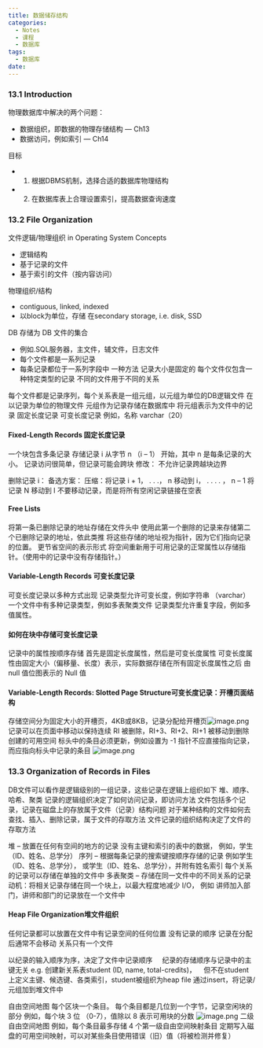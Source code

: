 ```yaml
---
title: 数据储存结构
categories:
  - Notes
  - 课程
  - 数据库
tags:
  - 数据库
date:
---
```


### 13.1 Introduction
物理数据库中解决的两个问题：
- 数据组织，即数据的物理存储结构 — Ch13 
- 数据访问，例如索引 — Ch14

目标
- 1. 根据DBMS机制，选择合适的数据库物理结构
- 2. 在数据库表上合理设置索引，提高数据查询速度

### 13.2 File Organization
文件逻辑/物理组织 in Operating System Concepts
- 逻辑结构
- 基于记录的文件
- 基于索引的文件（按内容访问）

物理组织/结构
- contiguous, linked, indexed
- 以block为单位，存储 在secondary storage, i.e. disk, SSD


DB 存储为 DB 文件的集合 
- 例如.SQL服务器，主文件，辅文件，日志文件 
- 每个文件都是一系列记录 
- 每条记录都位于一系列字段中 
一种方法
	记录大小是固定的 
	每个文件仅包含一种特定类型的记录 
	不同的文件用于不同的关系

每个文件都是记录序列，每个关系表是一组元组，以元组为单位的DB逻辑文件
在以记录为单位的物理文件 
元组作为记录存储在数据库中 
将元组表示为文件中的记录
	固定长度记录 
	可变长度记录 
	例如，名称 varchar（20）
#### Fixed-Length Records 固定长度记录
一个块包含多条记录 
存储记录 i 从字节 n （i – 1） 开始，其中 n 是每条记录的大小。 
记录访问很简单，但记录可能会跨块 
修改： 不允许记录跨越块边界

删除记录 i： 备选方案： 
	压缩：将记录 i + 1， . . .， n 移动到 i， . . . . ， n – 1 
	将记录 N 移动到 I 
	不要移动记录，而是将所有空闲记录链接在空表

#### Free Lists
将第一条已删除记录的地址存储在文件头中 
使用此第一个删除的记录来存储第二个已删除记录的地址，依此类推 
将这些存储的地址视为指针，因为它们指向记录的位置。 
更节省空间的表示形式 
将空间重新用于可用记录的正常属性以存储指针。（使用中的记录中没有存储指针。）

#### Variable-Length Records 可变长度记录
可变长度记录以多种方式出现 
记录类型允许可变长度，例如字符串 （varchar） 
一个文件中有多种记录类型，例如多表聚类文件 
记录类型允许重复字段，例如多值属性。

#### 如何在块中存储可变长度记录
记录中的属性按顺序存储 
首先是固定长度属性，然后是可变长度属性 
可变长度属性由固定大小（偏移量、长度）表示，实际数据存储在所有固定长度属性之后 
由 null 值位图表示的 Null 值

#### Variable-Length Records: Slotted Page Structure可变长度记录：开槽页面结构
存储空间分为固定大小的开槽页，4KB或8KB，记录分配给开槽页![image.png](https://cdn.jsdelivr.net/gh/zhengyangWang1/image@main/img/20231203174823.png)
记录可以在页面中移动以保持连续 
RI 被删除，RI+3、RI+2、RI+1 被移动到删除创建的可用空间 
标头中的条目必须更新，例如设置为 -1 指针不应直接指向记录，而应指向标头中记录的条目
![image.png](https://cdn.jsdelivr.net/gh/zhengyangWang1/image@main/img/20231203174849.png)

### 13.3 Organization of Records in Files
DB文件可以看作是逻辑级别的一组记录，这些记录在逻辑上组织如下 
	堆、顺序、哈希、聚类 
	记录的逻辑组织决定了如何访问记录，即访问方法
文件包括多个记录，记录在磁盘上的存放属于文件（记录）结构问题
对于某种结构的文件如何去查找、插入、删除记录，属于文件的存取方法
文件记录的组织结构决定了文件的存取方法

堆 – 放置在任何有空间的地方的记录 
	没有主键和索引的表中的数据， 
	例如，学生（ID、姓名、总学分） 
序列 – 根据每条记录的搜索键按顺序存储的记录 
	例如学生（ID、姓名、总学分）， 或学生（ID、姓名、总学分），并附有姓名索引 
	每个关系的记录可以存储在单独的文件中 
多表聚类 – 存储在同一文件中的不同关系的记录 
	动机：将相关记录存储在同一个块上，以最大程度地减少 I/O， 
	例如 讲师加入部门，讲师和部门的记录放在一个文件中

#### Heap File Organization堆文件组织
任何记录都可以放置在文件中有记录空间的任何位置 
没有记录的顺序 
记录在分配后通常不会移动 
关系只有一个文件

以纪录的输入顺序为序，决定了文件中记录顺序
    纪录的存储顺序与记录中的主键无关
e.g. 创建新关系表student (ID, name, total-credits)，    但不在student上定义主键、候选键、各类索引，student被组织为heap file
通过insert，将记录/元组加到堆文件中

自由空间地图
	每个区块一个条目。 
	每个条目都是几位到一个字节，记录空闲块的部分 
	例如，每个块 3 位 （0-7），值除以 8 表示可用块的分数
![image.png](https://cdn.jsdelivr.net/gh/zhengyangWang1/image@main/img/20231203175205.png)
二级自由空间地图 
	例如，每个条目最多存储 4 个第一级自由空间映射条目
定期写入磁盘的可用空间映射，可以对某些条目使用错误（旧）值（将被检测并修复）